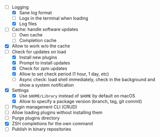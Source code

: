 * [ ] Logging
  * [x] Sane log format
  * [ ] Logs in the terminal when loading
  * [x] Log files
* [ ] Cache: handle software updates
  * [ ] Own cache
  * [ ] Completion cache
* [x] Allow to work w/o the cache
* [ ] Check for updates on load
  * [x] Install new plugins
  * [x] Prompt to install updates
  * [x] Check for zpm updates
  * [x] Allow to set check period (1 hour, 1 day, etc)
  * [ ] Async check: load shell immediately, check in the background and show a system notification
* [x] Settings
  * [x] Use `$HOME/Library` instead of `$HOME` by default on macOS
  * [x] Allow to specify a package version (branch, tag, git commit)
* [ ] Plugin management CLI (CRUD)
* [ ] Allow loading plugins without installing them
* [ ] Purge plugins directory
* [x] ZSH completions for the own command
* [ ] Publish in binary repositories
